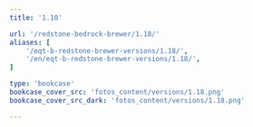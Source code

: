 ```yaml
---
title: '1.18'

url: '/redstone-bedrock-brewer/1.18/'
aliases: [
    '/eqt-b-redstone-brewer-versions/1.18/',
    '/en/eqt-b-redstone-brewer-versions/1.18/',
]

type: 'bookcase'
bookcase_cover_src: 'fotos_content/versions/1.18.png'
bookcase_cover_src_dark: 'fotos_content/versions/1.18.png'

---
```

